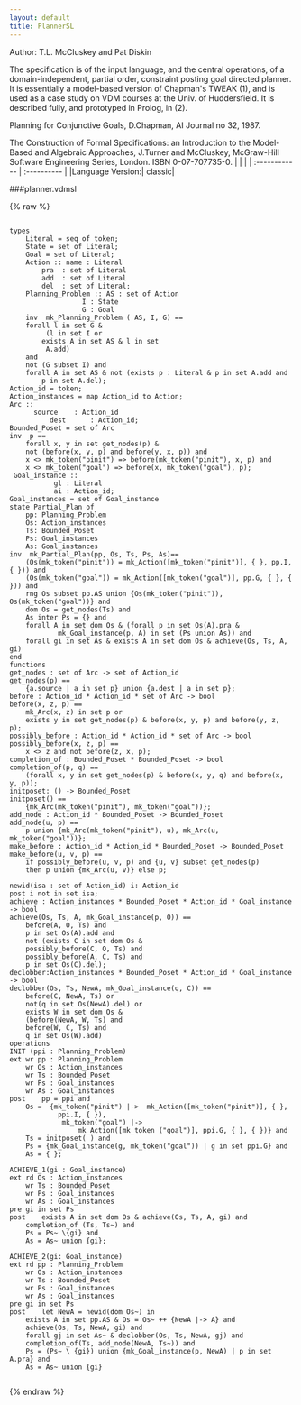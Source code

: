 ```yaml
---
layout: default
title: PlannerSL
---
```


Author: T.L. McCluskey and Pat Diskin


The specification is of the input language, and the central operations, 
of a domain-independent, partial order, constraint posting goal directed 
planner. It is essentially a model-based version of Chapman's TWEAK (1), 
and is used as a case study on VDM courses at the Univ. of Huddersfield. 
It is described fully, and prototyped in Prolog, in (2). 

Planning for Conjunctive Goals, D.Chapman, AI Journal no 32, 1987. 

The Construction of Formal Specifications: an Introduction to the 
Model-Based and Algebraic Approaches, J.Turner and McCluskey, 
McGraw-Hill Software Engineering Series, London. ISBN 0-07-707735-0. |  |           |
| :------------ | :---------- |
|Language Version:| classic|


###planner.vdmsl

{% raw %}
~~~

types
	Literal = seq of token; 	State = set of Literal;	Goal = set of Literal;	Action :: name : Literal		pra	 : set of Literal		add	 : set of Literal		del	 : set of Literal;
	Planning_Problem :: AS : set of Action		          I : State		          G : Goal
	inv  mk_Planning_Problem ( AS, I, G) ==	forall l in set G &		 (l in set I or 		exists A in set AS & l in set		 A.add)	and 		   			                         	not (G subset I) and	forall A in set AS & not (exists p : Literal & p in set A.add and		p in set A.del); 
Action_id = token;Action_instances = map Action_id to Action;
Arc ::	  source	: Action_id          dest    	: Action_id;
Bounded_Poset = set of Arcinv  p ==	forall x, y in set get_nodes(p) & 	not (before(x, y, p) and before(y, x, p)) and	x <> mk_token("pinit") => before(mk_token("pinit"), x, p) and 	x <> mk_token("goal") => before(x, mk_token("goal"), p);
 Goal_instance :: 		   gl : Literal		   ai : Action_id;
Goal_instances = set of Goal_instance
state Partial_Plan of	pp: Planning_Problem	Os: Action_instances	Ts: Bounded_Poset	Ps: Goal_instances	As: Goal_instancesinv  mk_Partial_Plan(pp, Os, Ts, Ps, As)== 	(Os(mk_token("pinit")) = mk_Action([mk_token("pinit")], { }, pp.I, { })) and	(Os(mk_token("goal")) = mk_Action([mk_token("goal")], pp.G, { }, { })) and	rng Os subset pp.AS union {Os(mk_token("pinit")), Os(mk_token("goal"))} and	dom Os = get_nodes(Ts) and	As inter Ps = {} and	forall A in set dom Os & (forall p in set Os(A).pra &         		mk_Goal_instance(p, A) in set (Ps union As)) and	forall gi in set As & exists A in set dom Os & achieve(Os, Ts, A, gi)end
functions
get_nodes : set of Arc -> set of Action_idget_nodes(p) ==	{a.source | a in set p} union {a.dest | a in set p};
before : Action_id * Action_id * set of Arc -> bool before(x, z, p) ==	mk_Arc(x, z) in set p or	exists y in set get_nodes(p) & before(x, y, p) and before(y, z, p);
possibly_before : Action_id * Action_id * set of Arc -> bool possibly_before(x, z, p) ==	x <> z and not before(z, x, p);
completion_of : Bounded_Poset * Bounded_Poset -> bool completion_of(p, q) ==	(forall x, y in set get_nodes(p) & before(x, y, q) and before(x, y, p));
initposet: () -> Bounded_Posetinitposet() ==	{mk_Arc(mk_token("pinit"), mk_token("goal"))};
add_node : Action_id * Bounded_Poset -> Bounded_Posetadd_node(u, p) ==	p union {mk_Arc(mk_token("pinit"), u), mk_Arc(u, mk_token("goal"))};
make_before : Action_id * Action_id * Bounded_Poset -> Bounded_Posetmake_before(u, v, p) ==	if possibly_before(u, v, p) and {u, v} subset get_nodes(p)	then p union {mk_Arc(u, v)} else p;

newid(isa : set of Action_id) i: Action_id post i not in set isa;
achieve : Action_instances * Bounded_Poset * Action_id * Goal_instance -> bool achieve(Os, Ts, A, mk_Goal_instance(p, O)) ==	before(A, O, Ts) and	p in set Os(A).add and	not (exists C in set dom Os & 	possibly_before(C, O, Ts) and 	possibly_before(A, C, Ts) and	p in set Os(C).del); 
declobber:Action_instances * Bounded_Poset * Action_id * Goal_instance -> bool declobber(Os, Ts, NewA, mk_Goal_instance(q, C)) ==	before(C, NewA, Ts) or 	not(q in set Os(NewA).del) or	exists W in set dom Os & 	(before(NewA, W, Ts) and	before(W, C, Ts) and	q in set Os(W).add)
operations
INIT (ppi : Planning_Problem)ext	wr pp : Planning_Problem	wr Os : Action_instances	wr Ts : Bounded_Poset	wr Ps : Goal_instances	wr As : Goal_instancespost	pp = ppi and	Os =  {mk_token("pinit") |->  mk_Action([mk_token("pinit")], { }, 			ppi.I, { }), 			 mk_token("goal") |->				 mk_Action([mk_token ("goal")], ppi.G, { }, { })} and	Ts = initposet( ) and	Ps = {mk_Goal_instance(g, mk_token("goal")) | g in set ppi.G} and	As = { };

ACHIEVE_1(gi : Goal_instance)ext	rd Os : Action_instances	wr Ts : Bounded_Poset	wr Ps : Goal_instances	wr As : Goal_instancespre	gi in set Pspost	exists A in set dom Os & achieve(Os, Ts, A, gi) and	completion_of (Ts, Ts~) and 	Ps = Ps~ \{gi} and 	As = As~ union {gi};

ACHIEVE_2(gi: Goal_instance)ext	rd pp : Planning_Problem	wr Os : Action_instances	wr Ts : Bounded_Poset	wr Ps : Goal_instances	wr As : Goal_instancespre	gi in set Pspost	let NewA = newid(dom Os~) in	exists A in set pp.AS & Os = Os~ ++ {NewA |-> A} and	achieve(Os, Ts, NewA, gi) and	forall gj in set As~ & declobber(Os, Ts, NewA, gj) and	completion_of(Ts, add_node(NewA, Ts~)) and 	Ps = (Ps~ \ {gi}) union {mk_Goal_instance(p, NewA) | p in set A.pra} and	As = As~ union {gi}


~~~
{% endraw %}

